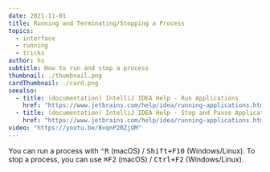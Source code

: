 ```yaml
---
date: 2021-11-01
title: Running and Terminating/Stopping a Process
topics:
  - interface
  - running
  - tricks
author: hs
subtitle: How to run and stop a process
thumbnail: ./thumbnail.png
cardThumbnail: ./card.png
seealso:
  - title: (documentation) IntelliJ IDEA Help - Run Applications
    href: "https://www.jetbrains.com/help/idea/running-applications.html"
  - title: (documentation) IntelliJ IDEA Help - Stop and Pause Applications
    href: "https://www.jetbrains.com/help/idea/running-applications.html#stop-pause"
video: "https://youtu.be/BvqnP2RZjOM"
---
```


You can run a process with <kbd>⌃R</kbd> (macOS) / <kbd>Shift+F10</kbd> (Windows/Linux). To stop a process, you can use <kbd>⌘F2</kbd> (macOS) / <kbd>Ctrl+F2</kbd> (Windows/Linux).
